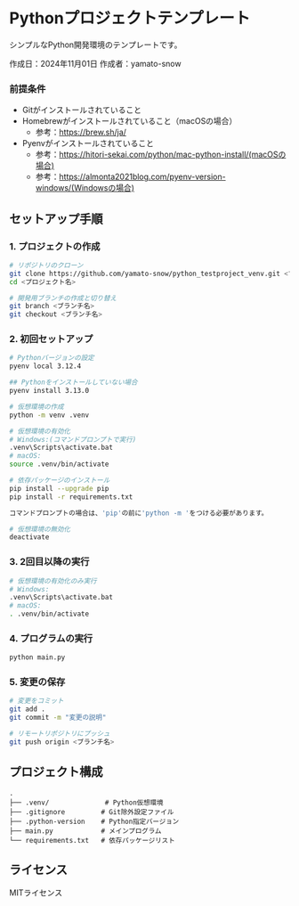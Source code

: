 # Pythonプロジェクトテンプレート

シンプルなPython開発環境のテンプレートです。

作成日：2024年11月01日
作成者：yamato-snow

### 前提条件

- Gitがインストールされていること
- Homebrewがインストールされていること（macOSの場合）
    - 参考：https://brew.sh/ja/
- Pyenvがインストールされていること
    - 参考：https://hitori-sekai.com/python/mac-python-install/(macOSの場合)
    - 参考：https://almonta2021blog.com/pyenv-version-windows/(Windowsの場合)

## セットアップ手順

### 1. プロジェクトの作成

```bash
# リポジトリのクローン
git clone https://github.com/yamato-snow/python_testproject_venv.git <プロジェクト名>
cd <プロジェクト名>

# 開発用ブランチの作成と切り替え
git branch <ブランチ名>
git checkout <ブランチ名>
```

### 2. 初回セットアップ

```bash
# Pythonバージョンの設定
pyenv local 3.12.4

## Pythonをインストールしていない場合
pyenv install 3.13.0

# 仮想環境の作成
python -m venv .venv

# 仮想環境の有効化
# Windows:(コマンドプロンプトで実行)
.venv\Scripts\activate.bat
# macOS:
source .venv/bin/activate

# 依存パッケージのインストール
pip install --upgrade pip
pip install -r requirements.txt

コマンドプロンプトの場合は、'pip'の前に'python -m 'をつける必要があります。

# 仮想環境の無効化
deactivate

```

### 3. 2回目以降の実行

```bash
# 仮想環境の有効化のみ実行
# Windows:
.venv\Scripts\activate.bat
# macOS:
. .venv/bin/activate
```

### 4. プログラムの実行

```bash
python main.py
```

### 5. 変更の保存

```bash
# 変更をコミット
git add .
git commit -m "変更の説明"

# リモートリポジトリにプッシュ
git push origin <ブランチ名>
```

## プロジェクト構成

```
.
├── .venv/              # Python仮想環境
├── .gitignore         # Git除外設定ファイル
├── .python-version    # Python指定バージョン
├── main.py            # メインプログラム
└── requirements.txt   # 依存パッケージリスト
```

## ライセンス

MITライセンス
```